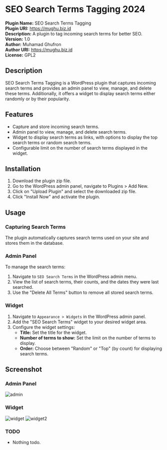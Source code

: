 # SEO Search Terms Tagging 2024

**Plugin Name:** SEO Search Terms Tagging  
**Plugin URI:** https://mughu.biz.id  
**Description:** A plugin to tag incoming search terms for better SEO.  
**Version:** 1.0  
**Author:** Muhamad Ghufron  
**Author URI:** https://mughu.biz.id  
**License:** GPL2

## Description

SEO Search Terms Tagging is a WordPress plugin that captures incoming search terms and provides an admin panel to view, manage, and delete these terms. Additionally, it offers a widget to display search terms either randomly or by their popularity.

## Features

- Capture and store incoming search terms.
- Admin panel to view, manage, and delete search terms.
- Widget to display search terms as links, with options to display the top search terms or random search terms.
- Configurable limit on the number of search terms displayed in the widget.

## Installation

1. Download the plugin zip file.
2. Go to the WordPress admin panel, navigate to Plugins > Add New.
3. Click on "Upload Plugin" and select the downloaded zip file.
4. Click "Install Now" and activate the plugin.

## Usage

### Capturing Search Terms

The plugin automatically captures search terms used on your site and stores them in the database.

### Admin Panel

To manage the search terms:

1. Navigate to `SEO Search Terms` in the WordPress admin menu.
2. View the list of search terms, their counts, and the dates they were last searched.
3. Use the "Delete All Terms" button to remove all stored search terms.

### Widget

1. Navigate to `Appearance > Widgets` in the WordPress admin panel.
2. Add the "SEO Search Terms" widget to your desired widget area.
3. Configure the widget settings:
   - **Title:** Set the title for the widget.
   - **Number of terms to show:** Set the limit on the number of terms to display.
   - **Order:** Choose between "Random" or "Top" (by count) for displaying search terms.

## Screenshot
### Admin Panel 
![admin](https://img001.prntscr.com/file/img001/pnwhqZ0KRlOtDmzA8lwg0g.png) 
### Widget
![widget](https://img001.prntscr.com/file/img001/fp4Q_RX5SdWbu6WXpa7WGg.png) ![widget2](https://img001.prntscr.com/file/img001/Y2vsofymTda7IX-TMez2FQ.png)

### TODO
- Nothing todo.



